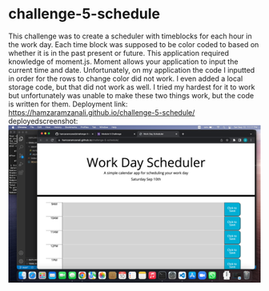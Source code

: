# challenge-5-schedule
This challenge was to create a scheduler with timeblocks for each hour in the work day. Each time block was supposed to be color coded to based on whether it is in the past present or future. This application required knowledge of moment.js. Moment allows your application to input the current time and date. Unfortunately, on my application the code I inputted in order for the rows to change color did not work. I even added a local storage code, but that did not work as well. I tried my hardest for it to work but unfortunately was unable to make these two things work, but the code is written for them. 
Deployment link: https://hamzaramzanali.github.io/challenge-5-schedule/
deployedscreenshot: <img src="./assets/deployedimage.png" alt="Screenshot of Deployed link">